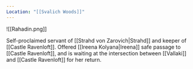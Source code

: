 ```yaml
---
Location: "[[Svalich Woods]]"
---
```

![[Rahadin.png]]

Self-proclaimed servant of [[Strahd von Zarovich|Strahd]] and keeper of [[Castle Ravenloft]]. Offered [[Ireena Kolyana|Ireena]] safe passage to [[Castle Ravenloft]], and is waiting at the intersection between [[Vallaki]] and [[Castle Ravenloft]] for her return.